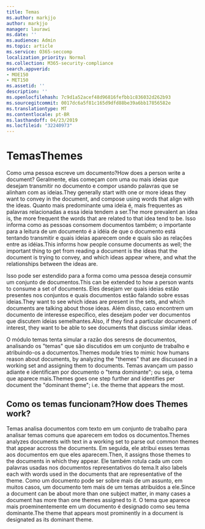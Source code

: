 ```yaml
---
title: Temas
ms.author: markjjo
author: markjjo
manager: laurawi
ms.date: ''
ms.audience: Admin
ms.topic: article
ms.service: O365-seccomp
localization_priority: Normal
ms.collection: M365-security-compliance
search.appverid:
- MOE150
- MET150
ms.assetid: ''
description: ''
ms.openlocfilehash: 7c9d1a52acef48d96816fefbb1c836032d262b93
ms.sourcegitcommit: 0017dc6a5f81c165d9dfd88be39a6bb17856582e
ms.translationtype: MT
ms.contentlocale: pt-BR
ms.lasthandoff: 04/23/2019
ms.locfileid: "32240973"
---
```

# <a name="themes"></a><span data-ttu-id="1aa3b-102">Temas</span><span class="sxs-lookup"><span data-stu-id="1aa3b-102">Themes</span></span>
<span data-ttu-id="1aa3b-103">Como uma pessoa escreve um documento?</span><span class="sxs-lookup"><span data-stu-id="1aa3b-103">How does a person write a document?</span></span> <span data-ttu-id="1aa3b-104">Geralmente, elas começam com uma ou mais ideias que desejam transmitir no documento e compor usando palavras que se alinham com as ideias.</span><span class="sxs-lookup"><span data-stu-id="1aa3b-104">They generally start with one or more ideas they want to convey in the document, and compose using words that align with the ideas.</span></span> <span data-ttu-id="1aa3b-105">Quanto mais predominante uma ideia é, mais frequentes as palavras relacionadas a essa ideia tendem a ser.</span><span class="sxs-lookup"><span data-stu-id="1aa3b-105">The more prevalent an idea is, the more frequent the words that are related to that idea tend to be.</span></span> <span data-ttu-id="1aa3b-106">Isso informa como as pessoas consomem documentos também; o importante para a leitura de um documento é a idéia de que o documento está tentando transmitir e quais ideias aparecem onde e quais são as relações entre as idéias.</span><span class="sxs-lookup"><span data-stu-id="1aa3b-106">This informs how people consume documents as well; the important thing to get from reading a document is the ideas that the document is trying to convey, and which ideas appear where, and what the relationships between the ideas are.</span></span>

<span data-ttu-id="1aa3b-107">Isso pode ser estendido para a forma como uma pessoa deseja consumir um conjunto de documentos.</span><span class="sxs-lookup"><span data-stu-id="1aa3b-107">This can be extended to how a person wants to consume a set of documents.</span></span> <span data-ttu-id="1aa3b-108">Eles desejam ver quais ideias estão presentes nos conjuntos e quais documentos estão falando sobre essas ideias.</span><span class="sxs-lookup"><span data-stu-id="1aa3b-108">They want to see which ideas are present in the sets, and which documents are talking about those ideas.</span></span> <span data-ttu-id="1aa3b-109">Além disso, caso encontrem um documento de interesse específico, eles desejam poder ver documentos que discutem ideias semelhantes.</span><span class="sxs-lookup"><span data-stu-id="1aa3b-109">Also, if they find a particular document of interest, they want to be able to see documents that discuss similar ideas.</span></span>

<span data-ttu-id="1aa3b-110">O módulo temas tenta simular a razão dos seresns de documentos, analisando os "temas" que são discutidos em um conjunto de trabalho e atribuindo-os a documentos.</span><span class="sxs-lookup"><span data-stu-id="1aa3b-110">Themes module tries to mimic how humans reason about documents, by analyzing the "themes" that are discussed in a working set and assigning them to documents.</span></span> <span data-ttu-id="1aa3b-111">Temas avançam um passo adiante e identificam por documento o "tema dominante"; ou seja, o tema que aparece mais.</span><span class="sxs-lookup"><span data-stu-id="1aa3b-111">Themes goes one step further and identifies per document the "dominant theme"; i.e. the theme that appears the most.</span></span>

## <a name="how-does-themes-work"></a><span data-ttu-id="1aa3b-112">Como os temas funcionam?</span><span class="sxs-lookup"><span data-stu-id="1aa3b-112">How does Themes work?</span></span>
<span data-ttu-id="1aa3b-113">Temas analisa documentos com texto em um conjunto de trabalho para analisar temas comuns que aparecem em todos os documentos.</span><span class="sxs-lookup"><span data-stu-id="1aa3b-113">Themes analyzes documents with text in a working set to parse out common themes that appear accross the documents.</span></span> <span data-ttu-id="1aa3b-114">Em seguida, ele atribui esses temas aos documentos em que eles aparecem.</span><span class="sxs-lookup"><span data-stu-id="1aa3b-114">Then, it assigns those themes to the documents in which they appear.</span></span> <span data-ttu-id="1aa3b-115">Ele também rotula cada um com palavras usadas nos documentos representativos do tema.</span><span class="sxs-lookup"><span data-stu-id="1aa3b-115">It also labels each with words used in the documents that are representative of the theme.</span></span> <span data-ttu-id="1aa3b-116">Como um documento pode ser sobre mais de um assunto, em muitos casos, um documento tem mais de um temas atribuídos a ele.</span><span class="sxs-lookup"><span data-stu-id="1aa3b-116">Since a document can be about more than one subject matter, in many cases a document has more than one themes assigned to it.</span></span> <span data-ttu-id="1aa3b-117">O tema que aparece mais proeminentemente em um documento é designado como seu tema dominante.</span><span class="sxs-lookup"><span data-stu-id="1aa3b-117">The theme that appears most prominently in a document is designated as its dominant theme.</span></span>